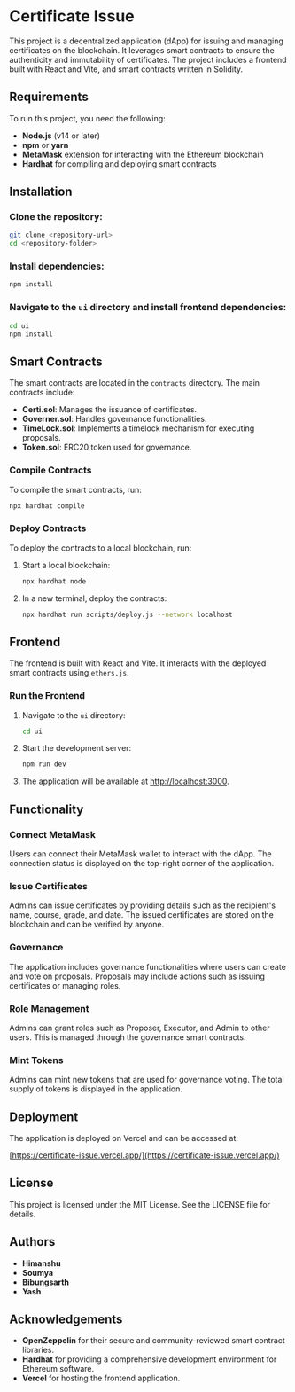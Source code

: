# Certificate Issue

This project is a decentralized application (dApp) for issuing and managing certificates on the blockchain. It leverages smart contracts to ensure the authenticity and immutability of certificates. The project includes a frontend built with React and Vite, and smart contracts written in Solidity.

## Requirements
To run this project, you need the following:

- **Node.js** (v14 or later)
- **npm** or **yarn**
- **MetaMask** extension for interacting with the Ethereum blockchain
- **Hardhat** for compiling and deploying smart contracts

## Installation

### Clone the repository:
```bash
git clone <repository-url>
cd <repository-folder>
```

### Install dependencies:
```bash
npm install
```

### Navigate to the `ui` directory and install frontend dependencies:
```bash
cd ui
npm install
```

## Smart Contracts
The smart contracts are located in the `contracts` directory. The main contracts include:

- **Certi.sol**: Manages the issuance of certificates.
- **Governer.sol**: Handles governance functionalities.
- **TimeLock.sol**: Implements a timelock mechanism for executing proposals.
- **Token.sol**: ERC20 token used for governance.

### Compile Contracts
To compile the smart contracts, run:
```bash
npx hardhat compile
```

### Deploy Contracts
To deploy the contracts to a local blockchain, run:

1. Start a local blockchain:
   ```bash
   npx hardhat node
   ```

2. In a new terminal, deploy the contracts:
   ```bash
   npx hardhat run scripts/deploy.js --network localhost
   ```

## Frontend
The frontend is built with React and Vite. It interacts with the deployed smart contracts using `ethers.js`.

### Run the Frontend

1. Navigate to the `ui` directory:
   ```bash
   cd ui
   ```

2. Start the development server:
   ```bash
   npm run dev
   ```

3. The application will be available at [http://localhost:3000](http://localhost:3000).

## Functionality

### Connect MetaMask
Users can connect their MetaMask wallet to interact with the dApp. The connection status is displayed on the top-right corner of the application.

### Issue Certificates
Admins can issue certificates by providing details such as the recipient's name, course, grade, and date. The issued certificates are stored on the blockchain and can be verified by anyone.

### Governance
The application includes governance functionalities where users can create and vote on proposals. Proposals may include actions such as issuing certificates or managing roles.

### Role Management
Admins can grant roles such as Proposer, Executor, and Admin to other users. This is managed through the governance smart contracts.

### Mint Tokens
Admins can mint new tokens that are used for governance voting. The total supply of tokens is displayed in the application.

## Deployment
The application is deployed on Vercel and can be accessed at:

[https://certificate-issue.vercel.app/](https://certificate-issue.vercel.app/)

## License
This project is licensed under the MIT License. See the LICENSE file for details.

## Authors
- **Himanshu**
- **Soumya**
- **Bibungsarth**
- **Yash**

## Acknowledgements
- **OpenZeppelin** for their secure and community-reviewed smart contract libraries.
- **Hardhat** for providing a comprehensive development environment for Ethereum software.
- **Vercel** for hosting the frontend application.

